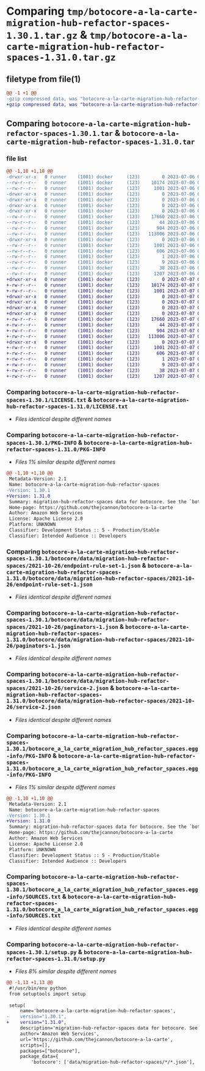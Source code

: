 # Comparing `tmp/botocore-a-la-carte-migration-hub-refactor-spaces-1.30.1.tar.gz` & `tmp/botocore-a-la-carte-migration-hub-refactor-spaces-1.31.0.tar.gz`

## filetype from file(1)

```diff
@@ -1 +1 @@
-gzip compressed data, was "botocore-a-la-carte-migration-hub-refactor-spaces-1.30.1.tar", last modified: Thu Jul  6 01:45:11 2023, max compression
+gzip compressed data, was "botocore-a-la-carte-migration-hub-refactor-spaces-1.31.0.tar", last modified: Fri Jul  7 01:44:02 2023, max compression
```

## Comparing `botocore-a-la-carte-migration-hub-refactor-spaces-1.30.1.tar` & `botocore-a-la-carte-migration-hub-refactor-spaces-1.31.0.tar`

### file list

```diff
@@ -1,18 +1,18 @@
-drwxr-xr-x   0 runner    (1001) docker     (123)        0 2023-07-06 01:45:11.494903 botocore-a-la-carte-migration-hub-refactor-spaces-1.30.1/
--rw-r--r--   0 runner    (1001) docker     (123)    10174 2023-07-06 01:45:11.000000 botocore-a-la-carte-migration-hub-refactor-spaces-1.30.1/LICENSE.txt
--rw-r--r--   0 runner    (1001) docker     (123)     1001 2023-07-06 01:45:11.494903 botocore-a-la-carte-migration-hub-refactor-spaces-1.30.1/PKG-INFO
-drwxr-xr-x   0 runner    (1001) docker     (123)        0 2023-07-06 01:45:11.494903 botocore-a-la-carte-migration-hub-refactor-spaces-1.30.1/botocore/
-drwxr-xr-x   0 runner    (1001) docker     (123)        0 2023-07-06 01:45:11.494903 botocore-a-la-carte-migration-hub-refactor-spaces-1.30.1/botocore/data/
-drwxr-xr-x   0 runner    (1001) docker     (123)        0 2023-07-06 01:45:11.494903 botocore-a-la-carte-migration-hub-refactor-spaces-1.30.1/botocore/data/migration-hub-refactor-spaces/
-drwxr-xr-x   0 runner    (1001) docker     (123)        0 2023-07-06 01:45:11.494903 botocore-a-la-carte-migration-hub-refactor-spaces-1.30.1/botocore/data/migration-hub-refactor-spaces/2021-10-26/
--rw-r--r--   0 runner    (1001) docker     (123)    17660 2023-07-06 01:44:40.000000 botocore-a-la-carte-migration-hub-refactor-spaces-1.30.1/botocore/data/migration-hub-refactor-spaces/2021-10-26/endpoint-rule-set-1.json
--rw-r--r--   0 runner    (1001) docker     (123)       44 2023-07-06 01:44:40.000000 botocore-a-la-carte-migration-hub-refactor-spaces-1.30.1/botocore/data/migration-hub-refactor-spaces/2021-10-26/examples-1.json
--rw-r--r--   0 runner    (1001) docker     (123)      904 2023-07-06 01:44:40.000000 botocore-a-la-carte-migration-hub-refactor-spaces-1.30.1/botocore/data/migration-hub-refactor-spaces/2021-10-26/paginators-1.json
--rw-r--r--   0 runner    (1001) docker     (123)   113006 2023-07-06 01:44:40.000000 botocore-a-la-carte-migration-hub-refactor-spaces-1.30.1/botocore/data/migration-hub-refactor-spaces/2021-10-26/service-2.json
-drwxr-xr-x   0 runner    (1001) docker     (123)        0 2023-07-06 01:45:11.494903 botocore-a-la-carte-migration-hub-refactor-spaces-1.30.1/botocore_a_la_carte_migration_hub_refactor_spaces.egg-info/
--rw-r--r--   0 runner    (1001) docker     (123)     1001 2023-07-06 01:45:11.000000 botocore-a-la-carte-migration-hub-refactor-spaces-1.30.1/botocore_a_la_carte_migration_hub_refactor_spaces.egg-info/PKG-INFO
--rw-r--r--   0 runner    (1001) docker     (123)      606 2023-07-06 01:45:11.000000 botocore-a-la-carte-migration-hub-refactor-spaces-1.30.1/botocore_a_la_carte_migration_hub_refactor_spaces.egg-info/SOURCES.txt
--rw-r--r--   0 runner    (1001) docker     (123)        1 2023-07-06 01:45:11.000000 botocore-a-la-carte-migration-hub-refactor-spaces-1.30.1/botocore_a_la_carte_migration_hub_refactor_spaces.egg-info/dependency_links.txt
--rw-r--r--   0 runner    (1001) docker     (123)        9 2023-07-06 01:45:11.000000 botocore-a-la-carte-migration-hub-refactor-spaces-1.30.1/botocore_a_la_carte_migration_hub_refactor_spaces.egg-info/top_level.txt
--rw-r--r--   0 runner    (1001) docker     (123)       38 2023-07-06 01:45:11.494903 botocore-a-la-carte-migration-hub-refactor-spaces-1.30.1/setup.cfg
--rw-r--r--   0 runner    (1001) docker     (123)     1207 2023-07-06 01:45:11.000000 botocore-a-la-carte-migration-hub-refactor-spaces-1.30.1/setup.py
+drwxr-xr-x   0 runner    (1001) docker     (123)        0 2023-07-07 01:44:02.791427 botocore-a-la-carte-migration-hub-refactor-spaces-1.31.0/
+-rw-r--r--   0 runner    (1001) docker     (123)    10174 2023-07-07 01:44:02.000000 botocore-a-la-carte-migration-hub-refactor-spaces-1.31.0/LICENSE.txt
+-rw-r--r--   0 runner    (1001) docker     (123)     1001 2023-07-07 01:44:02.787427 botocore-a-la-carte-migration-hub-refactor-spaces-1.31.0/PKG-INFO
+drwxr-xr-x   0 runner    (1001) docker     (123)        0 2023-07-07 01:44:02.787427 botocore-a-la-carte-migration-hub-refactor-spaces-1.31.0/botocore/
+drwxr-xr-x   0 runner    (1001) docker     (123)        0 2023-07-07 01:44:02.787427 botocore-a-la-carte-migration-hub-refactor-spaces-1.31.0/botocore/data/
+drwxr-xr-x   0 runner    (1001) docker     (123)        0 2023-07-07 01:44:02.787427 botocore-a-la-carte-migration-hub-refactor-spaces-1.31.0/botocore/data/migration-hub-refactor-spaces/
+drwxr-xr-x   0 runner    (1001) docker     (123)        0 2023-07-07 01:44:02.787427 botocore-a-la-carte-migration-hub-refactor-spaces-1.31.0/botocore/data/migration-hub-refactor-spaces/2021-10-26/
+-rw-r--r--   0 runner    (1001) docker     (123)    17660 2023-07-07 01:43:28.000000 botocore-a-la-carte-migration-hub-refactor-spaces-1.31.0/botocore/data/migration-hub-refactor-spaces/2021-10-26/endpoint-rule-set-1.json
+-rw-r--r--   0 runner    (1001) docker     (123)       44 2023-07-07 01:43:28.000000 botocore-a-la-carte-migration-hub-refactor-spaces-1.31.0/botocore/data/migration-hub-refactor-spaces/2021-10-26/examples-1.json
+-rw-r--r--   0 runner    (1001) docker     (123)      904 2023-07-07 01:43:28.000000 botocore-a-la-carte-migration-hub-refactor-spaces-1.31.0/botocore/data/migration-hub-refactor-spaces/2021-10-26/paginators-1.json
+-rw-r--r--   0 runner    (1001) docker     (123)   113006 2023-07-07 01:43:28.000000 botocore-a-la-carte-migration-hub-refactor-spaces-1.31.0/botocore/data/migration-hub-refactor-spaces/2021-10-26/service-2.json
+drwxr-xr-x   0 runner    (1001) docker     (123)        0 2023-07-07 01:44:02.787427 botocore-a-la-carte-migration-hub-refactor-spaces-1.31.0/botocore_a_la_carte_migration_hub_refactor_spaces.egg-info/
+-rw-r--r--   0 runner    (1001) docker     (123)     1001 2023-07-07 01:44:02.000000 botocore-a-la-carte-migration-hub-refactor-spaces-1.31.0/botocore_a_la_carte_migration_hub_refactor_spaces.egg-info/PKG-INFO
+-rw-r--r--   0 runner    (1001) docker     (123)      606 2023-07-07 01:44:02.000000 botocore-a-la-carte-migration-hub-refactor-spaces-1.31.0/botocore_a_la_carte_migration_hub_refactor_spaces.egg-info/SOURCES.txt
+-rw-r--r--   0 runner    (1001) docker     (123)        1 2023-07-07 01:44:02.000000 botocore-a-la-carte-migration-hub-refactor-spaces-1.31.0/botocore_a_la_carte_migration_hub_refactor_spaces.egg-info/dependency_links.txt
+-rw-r--r--   0 runner    (1001) docker     (123)        9 2023-07-07 01:44:02.000000 botocore-a-la-carte-migration-hub-refactor-spaces-1.31.0/botocore_a_la_carte_migration_hub_refactor_spaces.egg-info/top_level.txt
+-rw-r--r--   0 runner    (1001) docker     (123)       38 2023-07-07 01:44:02.791427 botocore-a-la-carte-migration-hub-refactor-spaces-1.31.0/setup.cfg
+-rw-r--r--   0 runner    (1001) docker     (123)     1207 2023-07-07 01:44:02.000000 botocore-a-la-carte-migration-hub-refactor-spaces-1.31.0/setup.py
```

### Comparing `botocore-a-la-carte-migration-hub-refactor-spaces-1.30.1/LICENSE.txt` & `botocore-a-la-carte-migration-hub-refactor-spaces-1.31.0/LICENSE.txt`

 * *Files identical despite different names*

### Comparing `botocore-a-la-carte-migration-hub-refactor-spaces-1.30.1/PKG-INFO` & `botocore-a-la-carte-migration-hub-refactor-spaces-1.31.0/PKG-INFO`

 * *Files 1% similar despite different names*

```diff
@@ -1,10 +1,10 @@
 Metadata-Version: 2.1
 Name: botocore-a-la-carte-migration-hub-refactor-spaces
-Version: 1.30.1
+Version: 1.31.0
 Summary: migration-hub-refactor-spaces data for botocore. See the `botocore-a-la-carte` package for more info.
 Home-page: https://github.com/thejcannon/botocore-a-la-carte
 Author: Amazon Web Services
 License: Apache License 2.0
 Platform: UNKNOWN
 Classifier: Development Status :: 5 - Production/Stable
 Classifier: Intended Audience :: Developers
```

### Comparing `botocore-a-la-carte-migration-hub-refactor-spaces-1.30.1/botocore/data/migration-hub-refactor-spaces/2021-10-26/endpoint-rule-set-1.json` & `botocore-a-la-carte-migration-hub-refactor-spaces-1.31.0/botocore/data/migration-hub-refactor-spaces/2021-10-26/endpoint-rule-set-1.json`

 * *Files identical despite different names*

### Comparing `botocore-a-la-carte-migration-hub-refactor-spaces-1.30.1/botocore/data/migration-hub-refactor-spaces/2021-10-26/paginators-1.json` & `botocore-a-la-carte-migration-hub-refactor-spaces-1.31.0/botocore/data/migration-hub-refactor-spaces/2021-10-26/paginators-1.json`

 * *Files identical despite different names*

### Comparing `botocore-a-la-carte-migration-hub-refactor-spaces-1.30.1/botocore/data/migration-hub-refactor-spaces/2021-10-26/service-2.json` & `botocore-a-la-carte-migration-hub-refactor-spaces-1.31.0/botocore/data/migration-hub-refactor-spaces/2021-10-26/service-2.json`

 * *Files identical despite different names*

### Comparing `botocore-a-la-carte-migration-hub-refactor-spaces-1.30.1/botocore_a_la_carte_migration_hub_refactor_spaces.egg-info/PKG-INFO` & `botocore-a-la-carte-migration-hub-refactor-spaces-1.31.0/botocore_a_la_carte_migration_hub_refactor_spaces.egg-info/PKG-INFO`

 * *Files 1% similar despite different names*

```diff
@@ -1,10 +1,10 @@
 Metadata-Version: 2.1
 Name: botocore-a-la-carte-migration-hub-refactor-spaces
-Version: 1.30.1
+Version: 1.31.0
 Summary: migration-hub-refactor-spaces data for botocore. See the `botocore-a-la-carte` package for more info.
 Home-page: https://github.com/thejcannon/botocore-a-la-carte
 Author: Amazon Web Services
 License: Apache License 2.0
 Platform: UNKNOWN
 Classifier: Development Status :: 5 - Production/Stable
 Classifier: Intended Audience :: Developers
```

### Comparing `botocore-a-la-carte-migration-hub-refactor-spaces-1.30.1/botocore_a_la_carte_migration_hub_refactor_spaces.egg-info/SOURCES.txt` & `botocore-a-la-carte-migration-hub-refactor-spaces-1.31.0/botocore_a_la_carte_migration_hub_refactor_spaces.egg-info/SOURCES.txt`

 * *Files identical despite different names*

### Comparing `botocore-a-la-carte-migration-hub-refactor-spaces-1.30.1/setup.py` & `botocore-a-la-carte-migration-hub-refactor-spaces-1.31.0/setup.py`

 * *Files 8% similar despite different names*

```diff
@@ -1,13 +1,13 @@
 #!/usr/bin/env python
 from setuptools import setup
 
 setup(
     name='botocore-a-la-carte-migration-hub-refactor-spaces',
-    version="1.30.1",
+    version="1.31.0",
     description='migration-hub-refactor-spaces data for botocore. See the `botocore-a-la-carte` package for more info.',
     author='Amazon Web Services',
     url='https://github.com/thejcannon/botocore-a-la-carte',
     scripts=[],
     packages=["botocore"],
     package_data={
         'botocore': ['data/migration-hub-refactor-spaces/*/*.json'],
```

